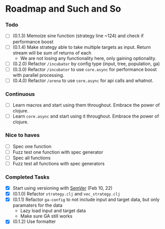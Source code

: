 # Roadmap and Such and So

### Todo

- [ ] (0.1.3) Memoize sine function (strategy line ~124) and check if performance boost
- [ ] (0.1.4) Make strategy able to take multiple targets as input. Return stream will be sum of returns of each
  - We are not losing any functionality here, only gaining optionality.
- [ ] (0.2.0) Refactor `/incubator` by config type (input, tree, population, ga)
- [ ] (0.3.0) Refactor `/incubator` to use `core.async` for performance boost with parallel processing.
- [ ] (0.4.0) Refactor `/arena` to use `core.async` for api calls and whatnot.

### Continuous

- [ ] Learn macros and start using them throughout. Embrace the power of clojure.
- [ ] Learn `core.async` and start using it throughout. Embrace the power of clojure.

### Nice to haves

- [ ] Spec one function
- [ ] Fuzz test one function with spec generator
- [ ] Spec all functions
- [ ] Fuzz test all functions with spec generators

### Completed Tasks

- [x] Start using versioning with [SemVer](https://semver.org/) (Feb 10, 22)
- [x] (0.1.0) Refactor `strategy.clj` and `vec_strategy.clj`
- [x] (0.1.1) Refactor `ga-config` to not include input and target data, but only paramaters for the data
  - Lazy load input and target data
  - Make sure GA still works
- [x] (0.1.2) Use formatter
